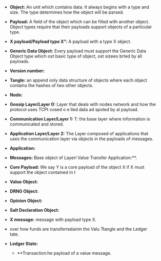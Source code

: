 


 - **Object:** An unit which contains data. It always begins with a type  and size. The type determines how the object will be parsed.
    
- **Payload:** A field of the object which can be filled with another object. Object types require that their payloads support objects of a particular type. 

- **X payload/Payload type X”:** A payload with a type X object.
    
- **Generic Data Object:** Every payload must support the Generic Data Object type which ost basic type of object, ost sizeeo brted by all payloads. 
    
- **Version number:**
    

 - **Tangle:** an append only data structure of objects where each object contains the hashes of two other objects.

- **Node:**
    
-   **Gossip Layer/Layer 0:** Layer that deals with nodes network and how the protocol uses TCPt cosed o e lled  data ad spoted by al payload.
    
-   **Communication Layer/Layer 1:** T: the base layer where information is communicated and stored.
    

-   **Application Layer/Layer 2:** The Layer composed of applications that uses the communication layer via objects in the payloads of messages.
- **Application:**

-   **Messages:** Base object of Layerl Value Transfer Application:**.
    

- **Core Payload:** We say Y is a core payload of the object X if X must support the object contained in t 
-   **Value Object:**
    
-   **DRNG Object:**
    
-   **Opinion Object:**
    
-   **Salt Declaration Object:**
  

-  **X message:** message with payload type X.
    
-   over how funds are transferredainin the Valu Ttangle and the Ledger tate.

-  **Ledger State:**

    

    -   **Transaction:he payload of a value message.
<!--stackedit_data:
eyJoaXN0b3J5IjpbLTEzMTA5NzE3MSwtMTcyNTc3MjUwLDU0ND
kzNzY0MiwyMDkzMzk2MzMsMTI2NTU5Nzg0OCwyNDA0MTkzOSwx
MDQxMzk4NTkwXX0=
-->